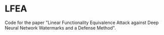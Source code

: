 # LFEA

Code for the paper "Linear Functionality Equivalence Attack against Deep Neural Network Watermarks and a Defense Method". 
